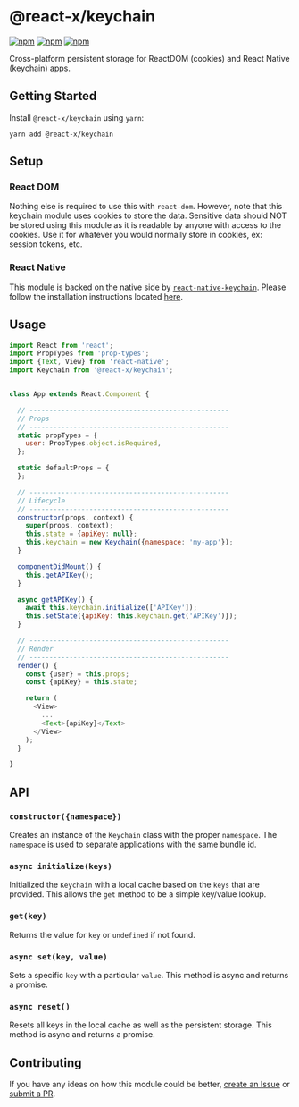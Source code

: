 # @react-x/keychain

[![npm](https://img.shields.io/npm/v/@react-x/keychain.svg)](https://www.npmjs.com/package/@react-x/keychain)
[![npm](https://img.shields.io/npm/dt/@react-x/keychain.svg)](https://www.npmjs.com/package/@react-x/keychain)
[![npm](https://img.shields.io/npm/l/@react-x/keychain.svg)](https://github.com/negativetwelve/react-x/blob/master/LICENSE)

Cross-platform persistent storage for ReactDOM (cookies) and React Native (keychain) apps.

## Getting Started

Install `@react-x/keychain` using `yarn`:

```shell
yarn add @react-x/keychain
```

## Setup

### React DOM

Nothing else is required to use this with `react-dom`. However, note that this keychain module uses cookies to store the data. Sensitive data should NOT be stored using this module as it is readable by anyone with access to the cookies. Use it for whatever you would normally store in cookies, ex: session tokens, etc.

### React Native

This module is backed on the native side by [`react-native-keychain`](https://github.com/oblador/react-native-keychain). Please follow the installation instructions located [here](https://github.com/oblador/react-native-keychain#installation).

## Usage

```javascript
import React from 'react';
import PropTypes from 'prop-types';
import {Text, View} from 'react-native';
import Keychain from '@react-x/keychain';


class App extends React.Component {

  // --------------------------------------------------
  // Props
  // --------------------------------------------------
  static propTypes = {
    user: PropTypes.object.isRequired,
  };

  static defaultProps = {
  };

  // --------------------------------------------------
  // Lifecycle
  // --------------------------------------------------
  constructor(props, context) {
    super(props, context);
    this.state = {apiKey: null};
    this.keychain = new Keychain({namespace: 'my-app'});
  }

  componentDidMount() {
    this.getAPIKey();
  }

  async getAPIKey() {
    await this.keychain.initialize(['APIKey']);
    this.setState({apiKey: this.keychain.get('APIKey')});
  }

  // --------------------------------------------------
  // Render
  // --------------------------------------------------
  render() {
    const {user} = this.props;
    const {apiKey} = this.state;

    return (
      <View>
        ...
        <Text>{apiKey}</Text>
      </View>
    );
  }

}
```

## API

### `constructor({namespace})`

Creates an instance of the `Keychain` class with the proper `namespace`. The `namespace` is used to separate applications with the same bundle id.

### `async initialize(keys)`

Initialized the `Keychain` with a local cache based on the `keys` that are provided. This allows the `get` method to be a simple key/value lookup.

### `get(key)`

Returns the value for `key` or `undefined` if not found.

### `async set(key, value)`

Sets a specific `key` with a particular `value`. This method is async and returns a promise.

### `async reset()`

Resets all keys in the local cache as well as the persistent storage. This method is async and returns a promise.

## Contributing

If you have any ideas on how this module could be better, [create an Issue](https://github.com/negativetwelve/react-x/issues) or [submit a PR](https://github.com/negativetwelve/react-x/pulls).
